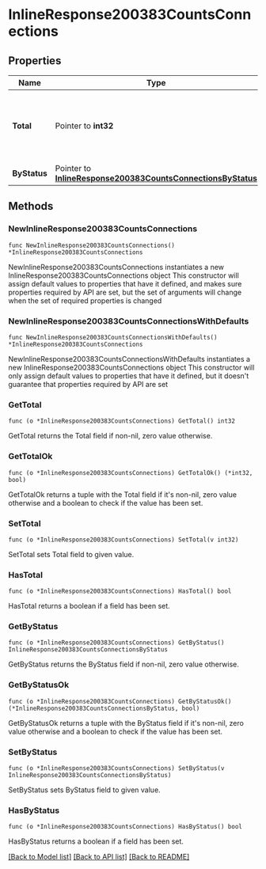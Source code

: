 # InlineResponse200383CountsConnections

## Properties

Name | Type | Description | Notes
------------ | ------------- | ------------- | -------------
**Total** | Pointer to **int32** | Wireless LAN controller associated total access point count | [optional] 
**ByStatus** | Pointer to [**InlineResponse200383CountsConnectionsByStatus**](InlineResponse200383CountsConnectionsByStatus.md) |  | [optional] 

## Methods

### NewInlineResponse200383CountsConnections

`func NewInlineResponse200383CountsConnections() *InlineResponse200383CountsConnections`

NewInlineResponse200383CountsConnections instantiates a new InlineResponse200383CountsConnections object
This constructor will assign default values to properties that have it defined,
and makes sure properties required by API are set, but the set of arguments
will change when the set of required properties is changed

### NewInlineResponse200383CountsConnectionsWithDefaults

`func NewInlineResponse200383CountsConnectionsWithDefaults() *InlineResponse200383CountsConnections`

NewInlineResponse200383CountsConnectionsWithDefaults instantiates a new InlineResponse200383CountsConnections object
This constructor will only assign default values to properties that have it defined,
but it doesn't guarantee that properties required by API are set

### GetTotal

`func (o *InlineResponse200383CountsConnections) GetTotal() int32`

GetTotal returns the Total field if non-nil, zero value otherwise.

### GetTotalOk

`func (o *InlineResponse200383CountsConnections) GetTotalOk() (*int32, bool)`

GetTotalOk returns a tuple with the Total field if it's non-nil, zero value otherwise
and a boolean to check if the value has been set.

### SetTotal

`func (o *InlineResponse200383CountsConnections) SetTotal(v int32)`

SetTotal sets Total field to given value.

### HasTotal

`func (o *InlineResponse200383CountsConnections) HasTotal() bool`

HasTotal returns a boolean if a field has been set.

### GetByStatus

`func (o *InlineResponse200383CountsConnections) GetByStatus() InlineResponse200383CountsConnectionsByStatus`

GetByStatus returns the ByStatus field if non-nil, zero value otherwise.

### GetByStatusOk

`func (o *InlineResponse200383CountsConnections) GetByStatusOk() (*InlineResponse200383CountsConnectionsByStatus, bool)`

GetByStatusOk returns a tuple with the ByStatus field if it's non-nil, zero value otherwise
and a boolean to check if the value has been set.

### SetByStatus

`func (o *InlineResponse200383CountsConnections) SetByStatus(v InlineResponse200383CountsConnectionsByStatus)`

SetByStatus sets ByStatus field to given value.

### HasByStatus

`func (o *InlineResponse200383CountsConnections) HasByStatus() bool`

HasByStatus returns a boolean if a field has been set.


[[Back to Model list]](../README.md#documentation-for-models) [[Back to API list]](../README.md#documentation-for-api-endpoints) [[Back to README]](../README.md)


